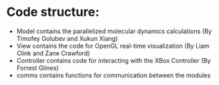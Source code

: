 # Code structure:
*  Model contains the parallelized molecular dynamics calculations (By Timofey Golubev and Xukun Xiang)
*  View contains the code for OpenGL real-time visualization (By Liam Clink and Zane Crawford)
*  Controller contains code for interacting with the XBox Controller (By Forrest Glines)
*  comms contains functions for communication between the modules
